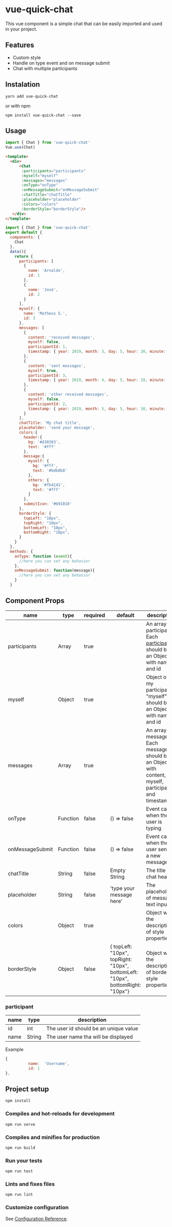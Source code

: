# vue-quick-chat
This vue component is a simple chat that can be easily imported and used in your project.

## Features
- Custom style
- Handle on type event and on message submit 
- Chat with multiple participants

## Instalation
```
yarn add vue-quick-chat
```
or with npm
```
npm install vue-quick-chat --save
```

## Usage
```javascript
import { Chat } from 'vue-quick-chat'
Vue.use(Chat)
```
```html
<template>
  <div>
      <Chat 
       :participants="participants"
       :myself="myself"
       :messages="messages"
       :onType="onType"
       :onMessageSubmit="onMessageSubmit"
       :chatTitle="chatTitle"
       :placeholder="placeholder"
       :colors="colors"
       :borderStyle="borderStyle"/>
   </div>
</template>
```
```javascript
import { Chat } from 'vue-quick-chat'
export default {
  components: {
    Chat
  },
  data(){
    return {
      participants: [
        {
          name: 'Arnaldo',
          id: 1
        },
        {
          name: 'José',
          id: 2
        }
      ],
      myself: {
        name: 'Matheus S.',
        id: 3
      },
      messages: [
        {
          content: 'received messages', 
          myself: false,
          participantId: 1,
          timestamp: { year: 2019, month: 3, day: 5, hour: 20, minute: 10, second: 3, millisecond: 123 }
        },
        {
          content: 'sent messages', 
          myself: true,
          participantId: 3,
          timestamp: { year: 2019, month: 4, day: 5, hour: 19, minute: 10, second: 3, millisecond:123 }
        },
        {
          content: 'other received messages', 
          myself: false,
          participantId: 2,
          timestamp: { year: 2019, month: 5, day: 5, hour: 10, minute: 10, second: 3, millisecond: 123 }
        }
      ],
      chatTitle: 'My chat title',
      placeholder: 'send your message',
      colors:{
        header:{
          bg: '#d30303',
          text: '#fff'
        },
        message:{
          myself: {
            bg: '#fff',
            text: '#bdb8b8'
          },
          others: {
            bg: '#fb4141',
            text: '#fff'
          }
        },
        submitIcon: '#b91010'
      },
      borderStyle: {
        topLeft: "10px",
        topRight: "10px",
        bottomLeft: "10px",
        bottomRight: "10px",
      }
    }
  },
  methods: {
    onType: function (event){
      //here you can set any behavior
    },
    onMessageSubmit: function(message){
      //here you can set any behavior
    }
  }
```
## Component Props
| name | type | required |default |description |
|------|------|----------|--------|------------|
| participants | Array | true |  | An array of participants. Each [participant](#participant) should be an Object with name and id|
| myself | Object | true |  | Object of my participant. "myself" should be an Object with name and id|
| messages | Array | true |  | An array of messages. Each message should be an Object with content, myself, participantId and timestamp|
| onType | Function | false | () => false | Event called when the user is typing |
| onMessageSubmit | Function | false | () => false | Event called when the user sends a new message |
| chatTitle | String | false | Empty String | The title on chat header |
| placeholder | String | false | 'type your message here' | The placeholder of message text input |
| colors | Object | true |  | Object with the description of style properties |
| borderStyle | Object | false | { topLeft: "10px", topRight: "10px", bottomLeft: "10px", bottomRight: "10px"}  | Object with the description of border style properties |

### participant
| name | type | description |
|---------|--------|----------------|
| id | int | The user id should be an unique value |
| name | String | The user name tha will be displayed |

Example
```javascript
{
          name:  'Username',
          id: 1
},
```
## Project setup
```
npm install
```

### Compiles and hot-reloads for development
```
npm run serve
```

### Compiles and minifies for production
```
npm run build
```

### Run your tests
```
npm run test
```

### Lints and fixes files
```
npm run lint
```

### Customize configuration
See [Configuration Reference](https://cli.vuejs.org/config/).
